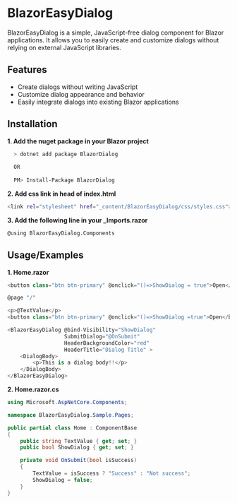 
# BlazorEasyDialog

BlazorEasyDialog is a simple, JavaScript-free dialog component for Blazor applications. It allows you to easily create and customize dialogs without relying on external JavaScript libraries.



## Features

- Create dialogs without writing JavaScript
- Customize dialog appearance and behavior
- Easily integrate dialogs into existing Blazor applications
## Installation

**1. Add the nuget package in your Blazor project**

```bash
  > dotnet add package BlazorDialog
  
  OR
  
  PM> Install-Package BlazorDialog
```
**2. Add css link in head of index.html**

  ```bash
  <link rel="stylesheet" href="_content/BlazorEasyDialog/css/styles.css">

```  

**3. Add the following line in your _Imports.razor**

  ```bash
  @using BlazorEasyDialog.Components

```  
## Usage/Examples

**1. Home.razor**

```csharp
<button class="btn btn-primary" @onclick="()=>ShowDialog = true">Open</button>

@page "/"

<p>@TextValue</p>
<button class="btn btn-primary" @onclick="()=>ShowDialog =true">Open</button>

<BlazorEasyDialog @bind-Visibility="ShowDialog" 
                  SubmitDialog="@OnSubmit"
                  HeaderBackgroundColor="red"
                  HeaderTitle="Dialog Title" >
    <DialogBody>
        <p>This is a dialog body!!</p>
    </DialogBody>
</BlazorEasyDialog>
```

**2. Home.razor.cs**

```csharp
using Microsoft.AspNetCore.Components;

namespace BlazorEasyDialog.Sample.Pages;

public partial class Home : ComponentBase
{
    public string TextValue { get; set; }
    public bool ShowDialog { get; set; }

    private void OnSubmit(bool isSuccess)
    {
        TextValue = isSuccess ? "Success" : "Not success";
        ShowDialog = false;
    }
}
```
